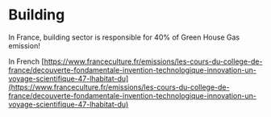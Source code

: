 # Building

In France, building sector is responsible for 40% of Green House Gas emission!

In French [https://www.franceculture.fr/emissions/les-cours-du-college-de-france/decouverte-fondamentale-invention-technologique-innovation-un-voyage-scientifique-47-lhabitat-du](https://www.franceculture.fr/emissions/les-cours-du-college-de-france/decouverte-fondamentale-invention-technologique-innovation-un-voyage-scientifique-47-lhabitat-du)

